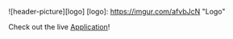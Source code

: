 ![header-picture][logo]
[logo]: https://imgur.com/afvbJcN "Logo"

Check out the live [Application](http://slax.us)!
